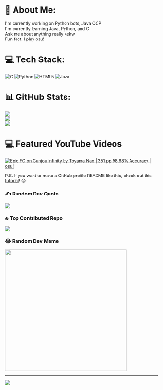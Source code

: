 # 💫 About Me:
I'm currently working on Python bots, Java OOP<br>I'm currently learning Java, Python, and C<br>Ask me about anything really kekw<br>Fun fact: I play osu!


# 💻 Tech Stack:
![C](https://img.shields.io/badge/c-%2300599C.svg?style=for-the-badge&logo=c&logoColor=white) ![Python](https://img.shields.io/badge/python-3670A0?style=for-the-badge&logo=python&logoColor=ffdd54) ![HTML5](https://img.shields.io/badge/html5-%23E34F26.svg?style=for-the-badge&logo=html5&logoColor=white) ![Java](https://img.shields.io/badge/java-%23ED8B00.svg?style=for-the-badge&logo=openjdk&logoColor=white)
# 📊 GitHub Stats:
![](https://github-readme-stats.vercel.app/api?username=aucs0n&theme=dark&hide_border=false&include_all_commits=true&count_private=true)<br/>
![](https://github-readme-streak-stats.herokuapp.com/?user=aucs0n&theme=dark&hide_border=false)<br/>
![](https://github-readme-stats.vercel.app/api/top-langs/?username=aucs0n&theme=dark&hide_border=false&include_all_commits=true&count_private=true&layout=compact)

# 💻 Featured YouTube Videos
<!-- YouTube video cards from https://github.com/DenverCoder1/github-readme-youtube-cards -->
<!-- If you want to display the latest videos, then simply follow the instructions in the above repo. -->
<!-- If you however want to select which videos display, then you can manually generate the video link by changing the below parameters in angle brackets. -->
<!-- https://ytcards.demolab.com/?id=<video ID>&title=<video+title>&lang=en&timestamp=<video publish date in Unix time format>&background_color=%230d1117&title_color=%23ffffff&stats_color=%23dedede&max_title_lines=1&width=250&border_radius=5&duration=<video duration in seconds> "<video title>") -->
<!-- BEGIN YOUTUBE-CARDS -->
[![Epic FC on Gunjou Infinity by Toyama Nao | 351 pp 98.68% Accuracy | osu!](https://ytcards.demolab.com/?id=q6e1IVrWIM8&title=Epic+FC+on+Gunjou+Infinity+by+Toyama+Nao+|+351+pp+98.68%+Accuracy+|+osu!&lang=en&timestamp=1716163200&background_color=%230d1117&title_color=%23ffffff&stats_color=%23dedede&max_title_lines=1&width=250&border_radius=5&duration=436 "Epic FC on Gunjou Infinity by Toyama Nao | 351 pp 98.68% Accuracy | osu!")]((https://youtu.be/q6e1IVrWIM8?si=WwKGzbuFsyp5xLd1))

<!-- END YOUTUBE-CARDS -->

P.S. If you want to make a GitHub profile README like this, check out this [tutorial](https://youtu.be/DWFs6aqknqw?si=oX-In0gOUUZiqINh)! 😊

### ✍️ Random Dev Quote
![](https://quotes-github-readme.vercel.app/api?type=horizontal&theme=radical)

### 🔝 Top Contributed Repo
![](https://github-contributor-stats.vercel.app/api?username=aucs0n&limit=5&theme=dark&combine_all_yearly_contributions=true)

### 😂 Random Dev Meme
<img src='https://memer-new.vercel.app/' style="height: 400px;"/>

---
[![](https://visitcount.itsvg.in/api?id=aucs0n&icon=0&color=0)](https://visitcount.itsvg.in)

<!-- Proudly created with GPRM ( https://gprm.itsvg.in ) -->
